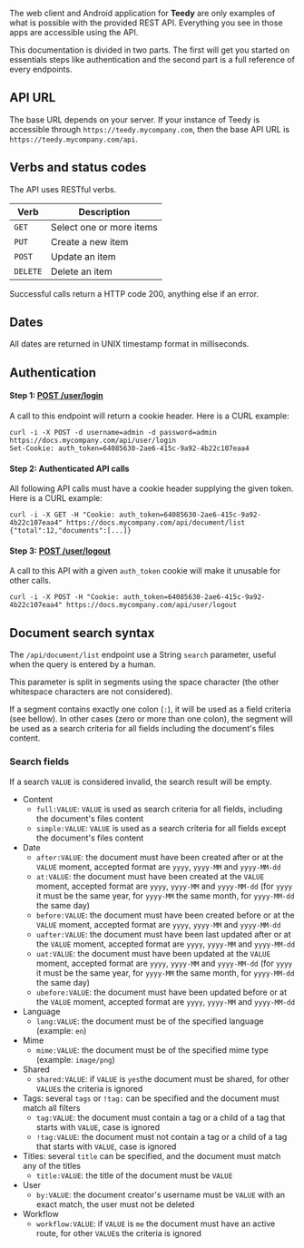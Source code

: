 The web client and Android application for **Teedy** are only examples
of what is possible with the provided REST API. Everything you see in those apps are
accessible using the API.

This documentation is divided in two parts. The first will get you started on essentials
steps like authentication and the second part is a full reference of every endpoints.

## API URL
The base URL depends on your server. If your instance of Teedy is accessible through
`https://teedy.mycompany.com`, then the base API URL is `https://teedy.mycompany.com/api`.

## Verbs and status codes
The API uses RESTful verbs.

| Verb | Description |
|---|---|
| `GET` | Select one or more items |
| `PUT` | Create a new item |
| `POST` | Update an item |
| `DELETE` | Delete an item |

Successful calls return a HTTP code 200, anything else if an error.

## Dates
All dates are returned in UNIX timestamp format in milliseconds.

## Authentication
#### **Step 1: [POST /user/login](#api-User-PostUserLogin)**

A call to this endpoint will return a cookie header. Here is a CURL example:
```
curl -i -X POST -d username=admin -d password=admin https://docs.mycompany.com/api/user/login
Set-Cookie: auth_token=64085630-2ae6-415c-9a92-4b22c107eaa4
```

#### **Step 2: Authenticated API calls**

All following API calls must have a cookie header supplying the given token. Here is a CURL example:
```
curl -i -X GET -H "Cookie: auth_token=64085630-2ae6-415c-9a92-4b22c107eaa4" https://docs.mycompany.com/api/document/list
{"total":12,"documents":[...]}
```

#### **Step 3: [POST /user/logout](#api-User-PostUserLogout)**

A call to this API with a given `auth_token` cookie will make it unusable for other calls.
```
curl -i -X POST -H "Cookie: auth_token=64085630-2ae6-415c-9a92-4b22c107eaa4" https://docs.mycompany.com/api/user/logout
```

## Document search syntax

The `/api/document/list` endpoint use a String `search` parameter, useful when the query is entered by a human.

This parameter is split in segments using the space character (the other whitespace characters are not considered).

If a segment contains exactly one colon (`:`), it will be used as a field criteria (see bellow).
In other cases (zero or more than one colon), the segment will be used as a search criteria for all fields including the document's files content.

### Search fields

If a search `VALUE` is considered invalid, the search result will be empty.

* Content
  * `full:VALUE`: `VALUE` is used as search criteria for all fields, including the document's files content
  * `simple:VALUE`: `VALUE` is used as a search criteria for all fields except the document's files content
* Date
  * `after:VALUE`: the document must have been created after or at the `VALUE` moment, accepted format are `yyyy`, `yyyy-MM` and `yyyy-MM-dd`
  * `at:VALUE`: the document must have been created at the `VALUE` moment, accepted format are `yyyy`, `yyyy-MM` and `yyyy-MM-dd` (for `yyyy` it must be the same year, for `yyyy-MM` the same month, for `yyyy-MM-dd` the same day)
  * `before:VALUE`: the document must have been created before or at the `VALUE` moment, accepted format are `yyyy`, `yyyy-MM` and `yyyy-MM-dd`
  * `uafter:VALUE`: the document must have been last updated after or at the `VALUE` moment, accepted format are `yyyy`, `yyyy-MM` and `yyyy-MM-dd`
  * `uat:VALUE`: the document must have been updated at the `VALUE` moment, accepted format are `yyyy`, `yyyy-MM` and `yyyy-MM-dd` (for `yyyy` it must be the same year, for `yyyy-MM` the same month, for `yyyy-MM-dd` the same day)
  * `ubefore:VALUE`: the document must have been updated before or at the `VALUE` moment, accepted format are `yyyy`, `yyyy-MM` and `yyyy-MM-dd`
* Language
  * `lang:VALUE`: the document must be of the specified language (example: `en`)
* Mime
  * `mime:VALUE`: the document must be of the specified mime type (example: `image/png`)
* Shared
  * `shared:VALUE`: if `VALUE` is `yes`the document must be shared, for other `VALUE`s the criteria is ignored
* Tags: several `tags` or `!tag:` can be specified and the document must match all filters
  * `tag:VALUE`: the document must contain a tag or a child of a tag that starts with `VALUE`, case is ignored
  * `!tag:VALUE`: the document must not contain a tag or a child of a tag that starts with `VALUE`, case is ignored
* Titles: several `title` can be specified, and the document must match any of the titles
  * `title:VALUE`: the title of the document must be `VALUE`
* User
  * `by:VALUE`: the document creator's username must be `VALUE` with an exact match, the user must not be deleted
* Workflow
  * `workflow:VALUE`: if `VALUE` is `me` the document must have an active route, for other `VALUE`s the criteria is ignored
